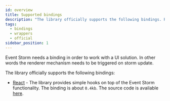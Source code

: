 ```yaml
---
id: overview
title: Supported bindings
description: "The library officially supports the following bindings. React - The library provides simple hooks on top of the Event Storm functionality. The binding is about 0.4kb"
tags:
  - bindings
  - wrappers
  - official
sidebar_position: 1
---
```


Event Storm needs a binding in order to work with a UI solution. In other words the renderer mechanism needs to be triggered on storm update.

The library officially supports the following bindings:
- [React](./react/introduction.md) - The library provides simple hooks on top of the Event Storm functionality. The binding is about `0.4kb`. The source code is available [here](https://github.com/event-storm/react-event-storm).

